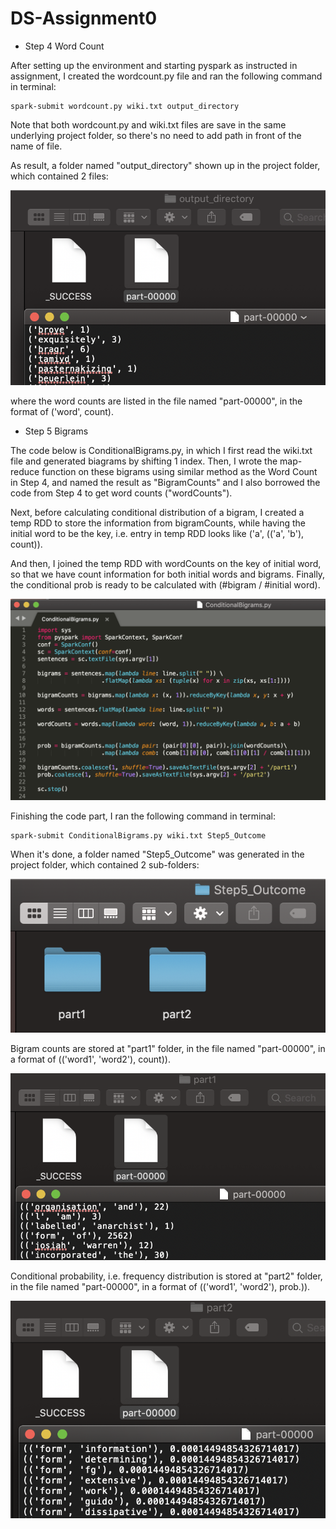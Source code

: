 # DS-Assignment0

* Step 4 Word Count

After setting up the environment and starting pyspark as instructed in assignment, 
I created the wordcount.py file and ran the following command in terminal:

```
spark-submit wordcount.py wiki.txt output_directory
```

Note that both wordcount.py and wiki.txt files are save in the same underlying project folder, 
so there's no need to add path in front of the name of file.

As result, a folder named "output_directory" shown up in the project folder, which contained 2 files:

<img src="https://github.com/rc684/DS-HW0/blob/master/WordCount.png">

where the word counts are listed in the file named "part-00000", in the format of ('word', count).


* Step 5 Bigrams

The code below is ConditionalBigrams.py, in which I first read the wiki.txt file and generated biagrams by shifting 1 index.
Then, I wrote the map-reduce function on these bigrams using similar method as the Word Count in Step 4,
and named the result as "BigramCounts" and I also borrowed the code from Step 4 to get word counts ("wordCounts").

Next, before calculating conditional distribution of a bigram, I created a temp RDD to store the information from bigramCounts,
while having the initial word to be the key, i.e. entry in temp RDD looks like ('a', (('a', 'b'), count)).

And then, I joined the temp RDD with wordCounts on the key of initial word,
so that we have count information for both initial words and bigrams.
Finally, the conditional prob is ready to be calculated with (#bigram / #initial word).

<img src="https://github.com/rc684/DS-HW0/blob/master/Bigram_Code.png">


Finishing the code part, I ran the following command in terminal:

```
spark-submit ConditionalBigrams.py wiki.txt Step5_Outcome
```


When it's done, a folder named "Step5_Outcome" was generated in the project folder, which contained 2 sub-folders:

<img src="https://github.com/rc684/DS-HW0/blob/master/Step5_Outcome.png">

Bigram counts are stored at "part1" folder, in the file named "part-00000", in a format of (('word1', 'word2'), count)).

<img src="https://github.com/rc684/DS-HW0/blob/master/Step5_Part1.png">

Conditional probability, i.e. frequency distribution is stored at "part2" folder,
in the file named "part-00000", in a format of (('word1', 'word2'), prob.)).

<img src="https://github.com/rc684/DS-HW0/blob/master/Step5_Part2.png">

